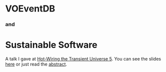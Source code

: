 # VOEventDB
### and 
# Sustainable Software

A talk I gave at [Hot-Wiring the Transient Universe 5](http://hotwired5.villanova.edu/). You can see the slides [here](http://timstaley.co.uk/sustainable-software-in-astro/#/) or just read the [abstract](proceedings_full.md).
